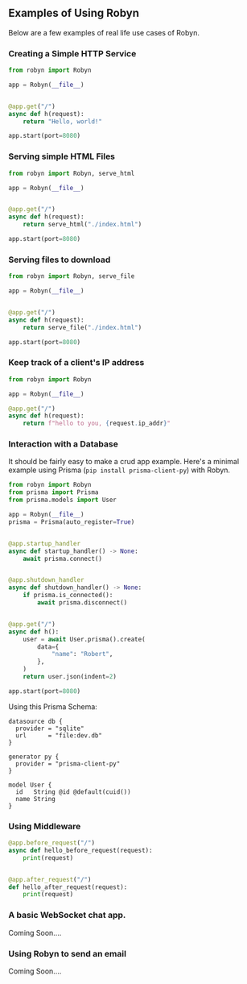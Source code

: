 ## Examples of Using Robyn

Below are a few examples of real life use cases of Robyn.

### Creating a Simple HTTP Service

```python
from robyn import Robyn

app = Robyn(__file__)


@app.get("/")
async def h(request):
    return "Hello, world!"

app.start(port=8080)
```

### Serving simple HTML Files

```python
from robyn import Robyn, serve_html

app = Robyn(__file__)


@app.get("/")
async def h(request):
    return serve_html("./index.html")

app.start(port=8080)
```

### Serving files to download

```python
from robyn import Robyn, serve_file

app = Robyn(__file__)


@app.get("/")
async def h(request):
    return serve_file("./index.html")

app.start(port=8080)

```

### Keep track of a client's IP address

```python
from robyn import Robyn

app = Robyn(__file__)

@app.get("/")
async def h(request):
    return f"hello to you, {request.ip_addr}"
```

### Interaction with a Database

It should be fairly easy to make a crud app example. Here's a minimal example using Prisma (`pip install prisma-client-py`) with Robyn.

```python
from robyn import Robyn
from prisma import Prisma
from prisma.models import User

app = Robyn(__file__)
prisma = Prisma(auto_register=True)


@app.startup_handler
async def startup_handler() -> None:
    await prisma.connect()


@app.shutdown_handler
async def shutdown_handler() -> None:
    if prisma.is_connected():
        await prisma.disconnect()


@app.get("/")
async def h():
    user = await User.prisma().create(
        data={
            "name": "Robert",
        },
    )
    return user.json(indent=2)

app.start(port=8080)
```

Using this Prisma Schema:

```prisma
datasource db {
  provider = "sqlite"
  url      = "file:dev.db"
}

generator py {
  provider = "prisma-client-py"
}

model User {
  id   String @id @default(cuid())
  name String
}
```

### Using Middleware

```python
@app.before_request("/")
async def hello_before_request(request):
    print(request)


@app.after_request("/")
def hello_after_request(request):
    print(request)
```

### A basic WebSocket chat app.

Coming Soon....

### Using Robyn to send an email

Coming Soon....
